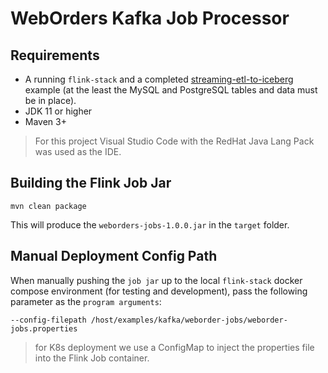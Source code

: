 # WebOrders Kafka Job Processor

## Requirements

- A running `flink-stack` and a completed [streaming-etl-to-iceberg](../streaming-etl-to-iceberg/) example (at the least the MySQL and PostgreSQL tables and data must be in place).  
- JDK 11 or higher
- Maven 3+

> For this project Visual Studio Code with the RedHat Java Lang Pack was used as the IDE.

## Building the Flink Job Jar

```
mvn clean package
```

This will produce the `weborders-jobs-1.0.0.jar` in the `target` folder.

## Manual Deployment Config Path
When manually pushing the `job jar` up to the local `flink-stack` docker compose environment (for testing and development), pass the following parameter as the `program arguments`:

```
--config-filepath /host/examples/kafka/weborder-jobs/weborder-jobs.properties
```

> for K8s deployment we use a ConfigMap to inject the properties file into the Flink Job container.